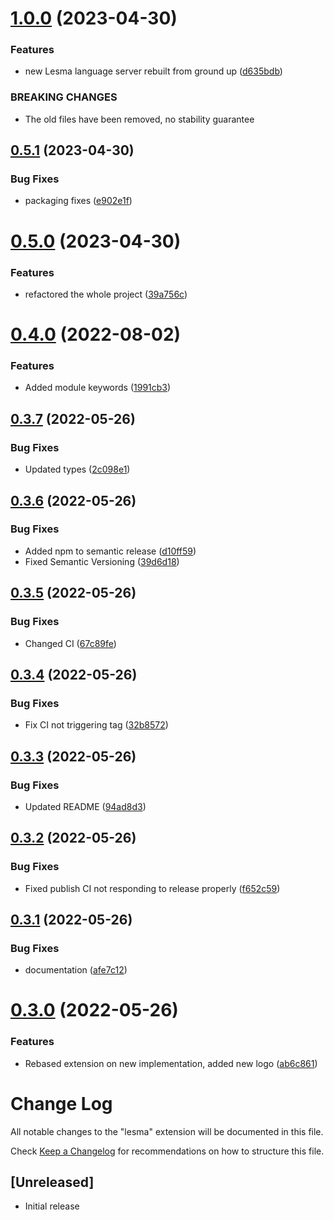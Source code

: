 # [1.0.0](https://github.com/alinalihassan/Lesma-vscode/compare/v0.5.1...v1.0.0) (2023-04-30)


### Features

* new Lesma language server rebuilt from ground up ([d635bdb](https://github.com/alinalihassan/Lesma-vscode/commit/d635bdbb604b96c0730a1b96052ce6a6e5ff73a7))


### BREAKING CHANGES

* The old files have been removed, no stability guarantee

## [0.5.1](https://github.com/alinalihassan/Lesma-vscode/compare/v0.5.0...v0.5.1) (2023-04-30)


### Bug Fixes

* packaging fixes ([e902e1f](https://github.com/alinalihassan/Lesma-vscode/commit/e902e1f77ef6eb62f18c5ecb496bddbfbf6295e2))

# [0.5.0](https://github.com/alinalihassan/Lesma-vscode/compare/v0.4.0...v0.5.0) (2023-04-30)


### Features

* refactored the whole project ([39a756c](https://github.com/alinalihassan/Lesma-vscode/commit/39a756c4dd3615d06cc8ec84c7903ada708ceff2))

# [0.4.0](https://github.com/alinalihassan/Lesma-vscode/compare/v0.3.7...v0.4.0) (2022-08-02)


### Features

* Added module keywords ([1991cb3](https://github.com/alinalihassan/Lesma-vscode/commit/1991cb3766b3dccc1dcb775343bba004bc2e4541))

## [0.3.7](https://github.com/alinalihassan/Lesma-vscode/compare/v0.3.6...v0.3.7) (2022-05-26)


### Bug Fixes

* Updated types ([2c098e1](https://github.com/alinalihassan/Lesma-vscode/commit/2c098e177ede73efd3179b06249715bc3f5732b5))

## [0.3.6](https://github.com/alinalihassan/Lesma-vscode/compare/v0.3.5...v0.3.6) (2022-05-26)


### Bug Fixes

* Added npm to semantic release ([d10ff59](https://github.com/alinalihassan/Lesma-vscode/commit/d10ff5973372af38399c5959bfc3be24dc60ad4d))
* Fixed Semantic Versioning ([39d6d18](https://github.com/alinalihassan/Lesma-vscode/commit/39d6d18ea1de4ae0b137e834cea0f56826744cd5))

## [0.3.5](https://github.com/alinalihassan/Lesma-vscode/compare/v0.3.4...v0.3.5) (2022-05-26)


### Bug Fixes

* Changed CI ([67c89fe](https://github.com/alinalihassan/Lesma-vscode/commit/67c89fe5ac504cb12d4c3b49932be8a92bd84eb0))

## [0.3.4](https://github.com/alinalihassan/Lesma-vscode/compare/v0.3.3...v0.3.4) (2022-05-26)


### Bug Fixes

* Fix CI not triggering tag ([32b8572](https://github.com/alinalihassan/Lesma-vscode/commit/32b8572b29a67959f520e3fb51ff6f510cfd83eb))

## [0.3.3](https://github.com/alinalihassan/Lesma-vscode/compare/v0.3.2...v0.3.3) (2022-05-26)


### Bug Fixes

* Updated README ([94ad8d3](https://github.com/alinalihassan/Lesma-vscode/commit/94ad8d3f06079a309fd165ad4a9a99cf77eee8cd))

## [0.3.2](https://github.com/alinalihassan/Lesma-vscode/compare/v0.3.1...v0.3.2) (2022-05-26)


### Bug Fixes

* Fixed publish CI not responding to release properly ([f652c59](https://github.com/alinalihassan/Lesma-vscode/commit/f652c59b9805483c6c1fc27d43bc73650cb7ac16))

## [0.3.1](https://github.com/alinalihassan/Lesma-vscode/compare/v0.3.0...v0.3.1) (2022-05-26)


### Bug Fixes

* documentation ([afe7c12](https://github.com/alinalihassan/Lesma-vscode/commit/afe7c12886a4509eb36839918a6f3fccadcf4bbc))

# [0.3.0](https://github.com/alinalihassan/Lesma-vscode/compare/v0.2.2...v0.3.0) (2022-05-26)


### Features

* Rebased extension on new implementation, added new logo ([ab6c861](https://github.com/alinalihassan/Lesma-vscode/commit/ab6c8619878e196d1c9008976538e1942f179187))

# Change Log
All notable changes to the "lesma" extension will be documented in this file.

Check [Keep a Changelog](http://keepachangelog.com/) for recommendations on how to structure this file.

## [Unreleased]
- Initial release
